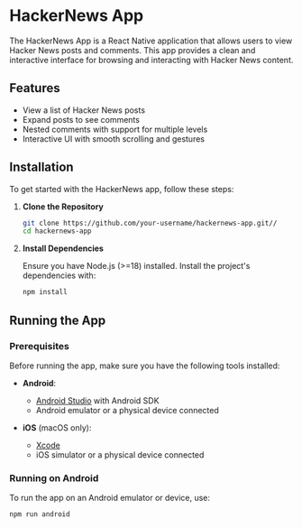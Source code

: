 # HackerNews App

The HackerNews App is a React Native application that allows users to view Hacker News posts and comments. This app provides a clean and interactive interface for browsing and interacting with Hacker News content.

## Features

- View a list of Hacker News posts
- Expand posts to see comments
- Nested comments with support for multiple levels
- Interactive UI with smooth scrolling and gestures

## Installation

To get started with the HackerNews app, follow these steps:

1. **Clone the Repository**

    ```bash
    git clone https://github.com/your-username/hackernews-app.git//
    cd hackernews-app
    ```

2. **Install Dependencies**

    Ensure you have Node.js (>=18) installed. Install the project's dependencies with:

    ```bash
    npm install
    ```

## Running the App

### Prerequisites

Before running the app, make sure you have the following tools installed:

- **Android**:
  - [Android Studio](https://developer.android.com/studio) with Android SDK
  - Android emulator or a physical device connected

- **iOS** (macOS only):
  - [Xcode](https://developer.apple.com/xcode/)
  - iOS simulator or a physical device connected

### Running on Android

To run the app on an Android emulator or device, use:

```bash
npm run android
